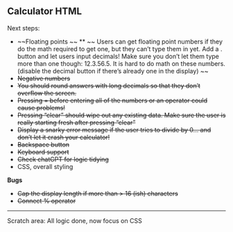 Calculator HTML
---------------

Next steps:
* ~~Floating points ~~
**  ~~ Users can get floating point numbers if they do the math required to get one, but they can’t type them in yet. Add a . button and let users input decimals! Make sure you don’t let them type more than one though: 12.3.56.5. It is hard to do math on these numbers. (disable the decimal button if there’s already one in the display) ~~
* ~~Negative numbers~~
* ~~You should round answers with long decimals so that they don’t overflow the screen.~~
* ~~Pressing = before entering all of the numbers or an operator could cause problems!~~
* ~~Pressing “clear” should wipe out any existing data. Make sure the user is really starting fresh after pressing “clear”~~
* ~~Display a snarky error message if the user tries to divide by 0… and don’t let it crash your calculator!~~
* ~~Backspace button~~
* ~~Keyboard support~~
* ~~Check chatGPT for logic tidying~~
* CSS, overall styling

**Bugs** 
* ~~Cap the display length if more than > 16 (ish) characters~~
* ~~Connect % operator~~

******************************
Scratch area:
All logic done, now focus on CSS




